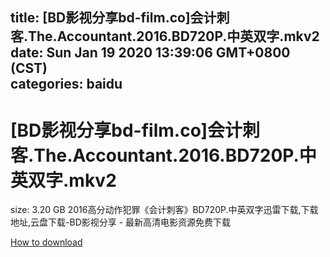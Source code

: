 
title: [BD影视分享bd-film.co]会计刺客.The.Accountant.2016.BD720P.中英双字.mkv2
date: Sun Jan 19 2020 13:39:06 GMT+0800 (CST)    
categories: baidu
---

# [BD影视分享bd-film.co]会计刺客.The.Accountant.2016.BD720P.中英双字.mkv2
size: 3.20 GB
 2016高分动作犯罪《会计刺客》BD720P.中英双字迅雷下载,下载地址,云盘下载-BD影视分享 - 最新高清电影资源免费下载
 

[How to download](https://bpcam.bemobtrk.com/go/2ceec3aa-1ca2-46d6-b9ff-aaa5c184517c?jno=844)